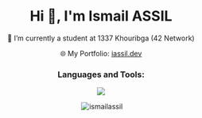 <h1 align="center">Hi 👋, I'm Ismail ASSIL</h1>
<p align="center"> 🔭 I’m currently a student at 1337 Khouribga (42 Network)</p>
<p align="center">🌐 My Portfolio: <a href="https://iassil.dev" target="_blank">iassil.dev</a></p>
<h3 align="center">Languages and Tools:</h3>
<p align="center">
  <a href="https://skillicons.dev">
    <img src="https://skillicons.dev/icons?i=react,nextjs,nodejs,nestjs,spring,c,cpp,java,ts,mysql,postgres,css,html,figma,notion,ps,ai,xd&perline=5" />
  </a>
</p>

<p align="center">&nbsp;<img src="https://github-readme-stats.vercel.app/api?username=ismailassil&show_icons=true&locale=en" alt="ismailassil" /></p>

